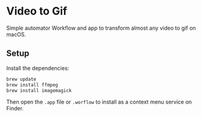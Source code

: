 # Video to Gif

Simple automator Workflow and app to transform almost any video to gif on macOS.

## Setup

Install the dependencies:

```sh
brew update
brew install ffmpeg
brew install imagemagick
```

Then open the `.app` file or `.worflow` to install as a context menu service on Finder.
